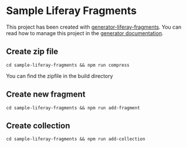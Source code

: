 # Sample Liferay Fragments

This project has been created with [generator-liferay-fragments][1]. You can read
how to manage this project in the [generator documentation][2].

[1]: https://www.npmjs.com/package/generator-liferay-fragments
[2]: https://www.npmjs.com/package/generator-liferay-fragments#usage

## Create zip file
```
cd sample-liferay-fragments && npm run compress
```
You can find the zipfile in the build directory


## Create new fragment
```
cd sample-liferay-fragments && npm run add-fragment
```

## Create collection
```
cd sample-liferay-fragments && npm run add-collection
```

